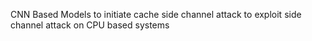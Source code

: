 
CNN Based Models to initiate cache side channel attack to exploit side channel attack on CPU based systems
